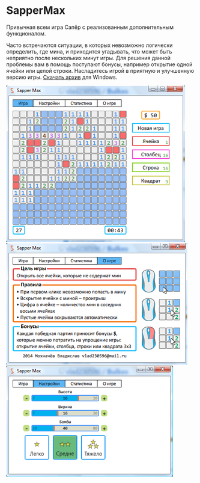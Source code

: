 # SapperMax
Привычная всем игра Сапёр с реализованным дополнительным функционалом.

Часто встречаются ситуации, в которых невозможно логически определить, где мина, и приходится угадывать, что может быть неприятно после нескольких минут игры.
Для решения данной проблемы вам в помощь поступают бонусы, например открытие одной ячейки или целой строки.
Насладитесь игрой в приятную и улучшенную версию игры. [Скачать архив](https://github.com/vlad230596/SapperMax/blob/master/Sapper%20Max.7z) для Windows.

![текущий интерфейс](https://github.com/vlad230596/SapperMax/blob/master/Screenshot/game.png)
![текущий интерфейс](https://github.com/vlad230596/SapperMax/blob/master/Screenshot/info.png)
![текущий интерфейс](https://github.com/vlad230596/SapperMax/blob/master/Screenshot/settings.png)
